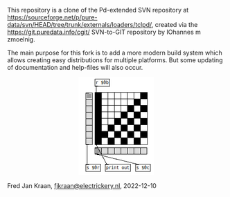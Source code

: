 This repository is a clone of the Pd-extended SVN repository at https://sourceforge.net/p/pure-data/svn/HEAD/tree/trunk/externals/loaders/tclpd/, created via the https://git.puredata.info/cgit/ SVN-to-GIT repository by IOhannes m zmoelnig.

The main purpose for this fork is to add a more modern build system which allows creating easy distributions for multiple platforms. But some updating of documentation and help-files will also occur.

<p align="center"><img src="bitmap.tcl.png">

Fred Jan Kraan, 
fjkraan@electrickery.nl,
2022-12-10
